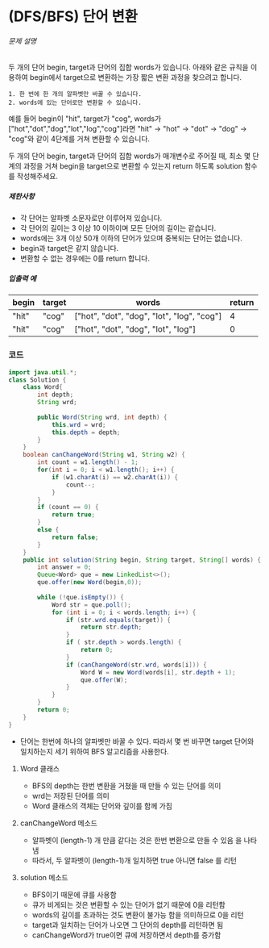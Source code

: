 # (DFS/BFS) 단어 변환

###### 문제 설명

두 개의 단어 begin, target과 단어의 집합 words가 있습니다. 아래와 같은 규칙을 이용하여 begin에서 target으로 변환하는 가장 짧은 변환 과정을 찾으려고 합니다.

```
1. 한 번에 한 개의 알파벳만 바꿀 수 있습니다.
2. words에 있는 단어로만 변환할 수 있습니다.
```

예를 들어 begin이 "hit", target가 "cog", words가 ["hot","dot","dog","lot","log","cog"]라면 "hit" -> "hot" -> "dot" -> "dog" -> "cog"와 같이 4단계를 거쳐 변환할 수 있습니다.

두 개의 단어 begin, target과 단어의 집합 words가 매개변수로 주어질 때, 최소 몇 단계의 과정을 거쳐 begin을 target으로 변환할 수 있는지 return 하도록 solution 함수를 작성해주세요.

##### 제한사항

- 각 단어는 알파벳 소문자로만 이루어져 있습니다.
- 각 단어의 길이는 3 이상 10 이하이며 모든 단어의 길이는 같습니다.
- words에는 3개 이상 50개 이하의 단어가 있으며 중복되는 단어는 없습니다.
- begin과 target은 같지 않습니다.
- 변환할 수 없는 경우에는 0를 return 합니다.

##### 입출력 예

| begin | target | words                                      | return |
| ----- | ------ | ------------------------------------------ | ------ |
| "hit" | "cog"  | ["hot", "dot", "dog", "lot", "log", "cog"] | 4      |
| "hit" | "cog"  | ["hot", "dot", "dog", "lot", "log"]        | 0      |



### 코드

~~~java
import java.util.*;
class Solution {
    class Word{
        int depth;
        String wrd;
        
        public Word(String wrd, int depth) {
            this.wrd = wrd;
            this.depth = depth;
        }
    }
    boolean canChangeWord(String w1, String w2) {
        int count = w1.length() - 1;
        for(int i = 0; i < w1.length(); i++) {
            if (w1.charAt(i) == w2.charAt(i)) {
                count--;
            }
        }
        if (count == 0) {
            return true;
        }
        else {
            return false;
        }
    }
    public int solution(String begin, String target, String[] words) {
        int answer = 0;
        Queue<Word> que = new LinkedList<>();
        que.offer(new Word(begin,0));
        
        while (!que.isEmpty()) {
            Word str = que.poll();
            for (int i = 0; i < words.length; i++) {
                if (str.wrd.equals(target)) {
                    return str.depth;
                }
                if ( str.depth > words.length) {
                    return 0;
                }
                if (canChangeWord(str.wrd, words[i])) {
                    Word W = new Word(words[i], str.depth + 1);
                    que.offer(W);
                }
            }
        }
        return 0;
    }
}
~~~

- 단어는 한번에 하나의 알파벳만 바꿀 수 있다. 따라서 몇 번 바꾸면 target 단어와 일치하는지 세기 위하여 BFS 알고리즘을 사용한다.



1. Word 클래스
   - BFS의 depth는 한번 변환을 거쳤을 때 만들 수 있는 단어를 의미
   - wrd는 저장된 단어를 의미
   - Word 클래스의 객체는 단어와 깊이를 함께 가짐



2. canChangeWord 메소드
   - 알파벳이 (length-1) 개 만큼 같다는 것은 한번 변환으로 만들 수 있음 을 나타냄
   - 따라서, 두 알파벳이 (length-1)개 일치하면 true 아니면 false 를 리턴



3. solution 메소드
   - BFS이기 때문에 큐를 사용함
   - 큐가 비게되는 것은 변환할 수 있는 단어가 없기 때문에 0을 리턴함
   - words의 길이를 초과하는 것도 변환이 불가능 함을 의미하므로 0을 리턴
   - target과 일치하는 단어가 나오면 그 단어의 depth를 리턴하면 됨
   - canChangeWord가 true이면 큐에 저장하면서 depth를 증가함

